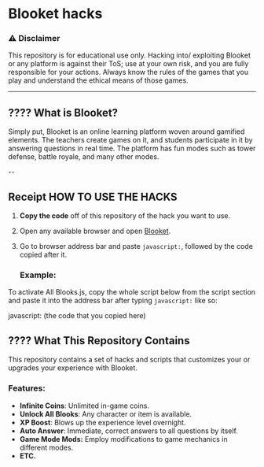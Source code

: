 # Blooket hacks

### ⚠️ Disclaimer
This repository is for educational use only. Hacking into/ exploiting Blooket or any platform is against their ToS; use at your own risk, and you are fully responsible for your actions. Always know the rules of the games that you play and understand the ethical means of those games.

---

## ???? What is Blooket?
Simply put, Blooket is an online learning platform woven around gamified elements. The teachers create games on it, and students participate in it by answering questions in real time. The platform has fun modes such as tower defense, battle royale, and many other modes.

--
## Receipt HOW TO USE THE HACKS

1. **Copy the code** off of this repository of the hack you want to use.
2. Open any available browser and open [Blooket](https://www.blooket.com/).

3. Go to browser address bar and paste `javascript:`, followed by the code copied after it.

   ### Example:
To activate All Blooks.js, copy the whole script below from the script section and paste it into the address bar after typing `javascript:` like so:

javascript: (the code that you copied here)

## ???? What This Repository Contains
This repository contains a set of hacks and scripts that customizes your or upgrades your experience with Blooket.

### Features:
- **Infinite Coins**: Unlimited in-game coins.
- **Unlock All Blooks**: Any character or item is available.
- **XP Boost**: Blows up the experience level overnight.
- **Auto Answer**: Immediate, correct answers to all questions by itself.
- **Game Mode Mods:** Employ modifications to game mechanics in different modes.
- **ETC.**
